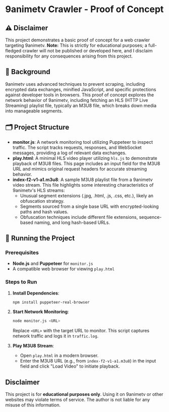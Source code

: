 
# 9animetv Crawler - Proof of Concept


## ⚠️ Disclaimer
This project demonstrates a basic proof of concept for a web crawler targeting 9animetv. **Note:** This is strictly for educational purposes; a full-fledged crawler will not be published or developed here, and I disclaim responsibility for any consequences arising from this project.

## 📝 Background

9animetv uses advanced techniques to prevent scraping, including encrypted data exchanges, minified JavaScript, and specific protections against developer tools in browsers. This proof of concept explores the network behavior of 9animetv, including fetching an HLS (HTTP Live Streaming) playlist file, typically an M3U8 file, which breaks down media into manageable segments.

## 🗂️ Project Structure

- **monitor.js**: A network monitoring tool utilizing Puppeteer to inspect traffic. The script tracks requests, responses, and WebSocket messages, providing a log of relevant data exchanges.
- **play.html**: A minimal HLS video player utilizing `hls.js` to demonstrate playback of M3U8 files. This page includes an input field for the M3U8 URL and mimics original request headers for accurate streaming behavior.
- **index-f2-v1-a1.m3u8**: A sample M3U8 playlist file from a 9animetv video stream. This file highlights some interesting characteristics of 9animetv's HLS streams:
  - Unusual segment extensions (.jpg, .html, .js, .css, etc.), likely an obfuscation strategy.
  - Segments sourced from a single base URL with encrypted-looking paths and hash values.
  - Obfuscation techniques include different file extensions, sequence-based naming, and long hash-based URLs.

## 🚀 Running the Project

### Prerequisites

- **Node.js** and **Puppeteer** for `monitor.js`
- A compatible web browser for viewing `play.html`

### Steps to Run

1. **Install Dependencies**: 
   ```bash
   npm install puppeteer-real-browser
   ```

2. **Start Network Monitoring**:
   ```bash
   node monitor.js <URL>
   ```
   Replace `<URL>` with the target URL to monitor. This script captures network traffic and logs it in `traffic.log`.

3. **Play M3U8 Stream**:
   - Open `play.html` in a modern browser.
   - Enter the M3U8 URL (e.g., from `index-f2-v1-a1.m3u8`) in the input field and click "Load Video" to initiate playback.

## Disclaimer

This project is for **educational purposes only**. Using it on 9animetv or other websites may violate terms of service. The author is not liable for any misuse of this information.

